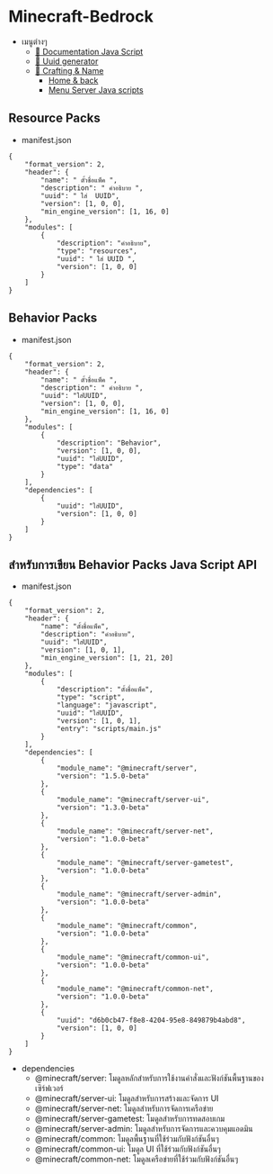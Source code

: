 # Minecraft-Bedrock
 - เมนูต่างๆ
    * [ 📰 Documentation Java Script](https://learn.microsoft.com/en-us/minecraft/creator/?view=minecraft-bedrock-stable)
    * [ 📁 Uuid generator ](https://www.uuidgenerator.net/)
    * [ 🛒 Crafting & Name ](https://crafting.thedestruc7i0n.ca/)
        * [ Home & back ](https://github.com/SolightzZ/Minecraft-Bedrock)
        * [ Menu Server Java scripts ](https://github.com/SolightzZ/Minecraft-Bedrock/tree/main/Menu%20Server)


## Resource Packs
* manifest.json 

```
{
	"format_version": 2,
	"header": {
		"name": " ตั้วชื่อแพ็ค ",
		"description": " คำอธิบาย ",
		"uuid": " ใส่  UUID",
		"version": [1, 0, 0],
		"min_engine_version": [1, 16, 0]
	},
	"modules": [
		{
			"description": "คำอธิบาย",
			"type": "resources",
			"uuid": " ใส่ UUID ",
			"version": [1, 0, 0]
		}
	]
}
```

## Behavior Packs
* manifest.json 

```
{
	"format_version": 2,
	"header": {
		"name": " ตั้วชื่อแพ็ค ",
		"description": " คำอธิบาย ",
		"uuid": "ใส่UUID",
		"version": [1, 0, 0],
		"min_engine_version": [1, 16, 0]
	},
	"modules": [
		{
			"description": "Behavior",
			"version": [1, 0, 0],
			"uuid": "ใส่UUID",
			"type": "data"
		}
	],
	"dependencies": [
		{
			"uuid": "ใส่UUID",
			"version": [1, 0, 0]
		}
	]
}
```

## สำหรับการเขียน Behavior Packs Java Script API
* manifest.json


```
{
    "format_version": 2,
    "header": {
        "name": "ตั้งชื่อแพ็ค",
        "description": "คำอธิบาย",
        "uuid": "ใส่UUID",
        "version": [1, 0, 1],
        "min_engine_version": [1, 21, 20]
    },
    "modules": [
        {
            "description": "ตั้งชื่อแพ็ค",
            "type": "script",
            "language": "javascript",
            "uuid": "ใส่UUID",
            "version": [1, 0, 1],
            "entry": "scripts/main.js"
        }
    ],
    "dependencies": [
        {
            "module_name": "@minecraft/server",
            "version": "1.5.0-beta"
        },
        {
            "module_name": "@minecraft/server-ui",
            "version": "1.3.0-beta"
        },
        {
            "module_name": "@minecraft/server-net",
            "version": "1.0.0-beta"
        },
        {
            "module_name": "@minecraft/server-gametest",
            "version": "1.0.0-beta"
        },
        {
            "module_name": "@minecraft/server-admin",
            "version": "1.0.0-beta"
        },
        {
            "module_name": "@minecraft/common",
            "version": "1.0.0-beta"
        },
        {
            "module_name": "@minecraft/common-ui",
            "version": "1.0.0-beta"
        },
        {
            "module_name": "@minecraft/common-net",
            "version": "1.0.0-beta"
        },
        {
            "uuid": "d6b0cb47-f8e8-4204-95e8-849879b4abd8",
            "version": [1, 0, 0]
        }
    ]
}

```
- dependencies
	* @minecraft/server: โมดูลหลักสำหรับการใช้งานคำสั่งและฟังก์ชันพื้นฐานของเซิร์ฟเวอร์
	* @minecraft/server-ui: โมดูลสำหรับการสร้างและจัดการ UI
	* @minecraft/server-net: โมดูลสำหรับการจัดการเครือข่าย
	* @minecraft/server-gametest: โมดูลสำหรับการทดสอบเกม
	* @minecraft/server-admin: โมดูลสำหรับการจัดการและควบคุมแอดมิน
	* @minecraft/common: โมดูลพื้นฐานที่ใช้ร่วมกับฟังก์ชันอื่นๆ
	* @minecraft/common-ui: โมดูล UI ที่ใช้ร่วมกับฟังก์ชันอื่นๆ
	* @minecraft/common-net: โมดูลเครือข่ายที่ใช้ร่วมกับฟังก์ชันอื่นๆ
